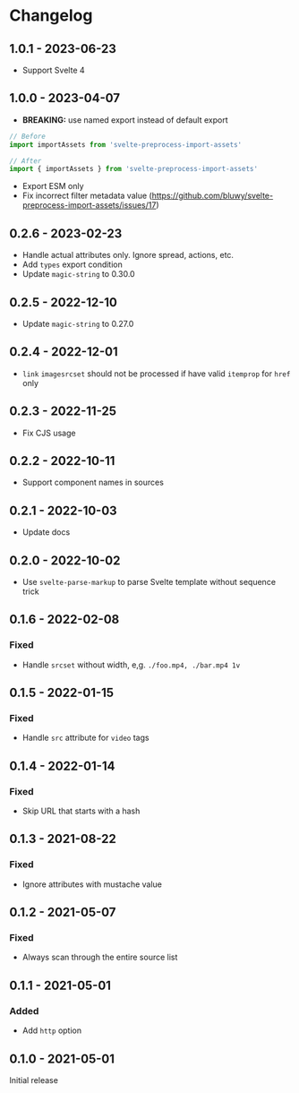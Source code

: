 # Changelog

## 1.0.1 - 2023-06-23

- Support Svelte 4

## 1.0.0 - 2023-04-07

- **BREAKING:** use named export instead of default export

```js
// Before
import importAssets from 'svelte-preprocess-import-assets'

// After
import { importAssets } from 'svelte-preprocess-import-assets'
```

- Export ESM only
- Fix incorrect filter metadata value (https://github.com/bluwy/svelte-preprocess-import-assets/issues/17)

## 0.2.6 - 2023-02-23

- Handle actual attributes only. Ignore spread, actions, etc.
- Add `types` export condition
- Update `magic-string` to 0.30.0

## 0.2.5 - 2022-12-10

- Update `magic-string` to 0.27.0

## 0.2.4 - 2022-12-01

- `link` `imagesrcset` should not be processed if have valid `itemprop` for `href` only

## 0.2.3 - 2022-11-25

- Fix CJS usage

## 0.2.2 - 2022-10-11

- Support component names in sources

## 0.2.1 - 2022-10-03

- Update docs

## 0.2.0 - 2022-10-02

- Use `svelte-parse-markup` to parse Svelte template without sequence trick

## 0.1.6 - 2022-02-08

### Fixed

- Handle `srcset` without width, e,g. `./foo.mp4, ./bar.mp4 1v`

## 0.1.5 - 2022-01-15

### Fixed

- Handle `src` attribute for `video` tags

## 0.1.4 - 2022-01-14

### Fixed

- Skip URL that starts with a hash

## 0.1.3 - 2021-08-22

### Fixed

- Ignore attributes with mustache value

## 0.1.2 - 2021-05-07

### Fixed

- Always scan through the entire source list

## 0.1.1 - 2021-05-01

### Added

- Add `http` option

## 0.1.0 - 2021-05-01

Initial release
